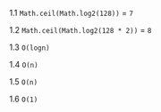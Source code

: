 1.1 `Math.ceil(Math.log2(128))` = 
`7`

1.2 `Math.ceil(Math.log2(128 * 2))` = `8`

1.3 `O(logn)`

1.4 `O(n)`

1.5 `O(n)`

1.6 `O(1)`

